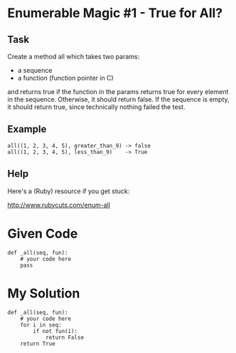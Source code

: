 # Enumerable Magic #1 - True for All?

## Task
Create a method all which takes two params:
- a sequence
- a function (function pointer in C)
  
and returns true if the function in the params returns true for every element in the sequence. Otherwise, it should return false. If the sequence is empty, it should return true, since technically nothing failed the test.

## Example
```
all((1, 2, 3, 4, 5), greater_than_9) -> false
all((1, 2, 3, 4, 5), less_than_9)    -> True
```

## Help
Here's a (Ruby) resource if you get stuck:

http://www.rubycuts.com/enum-all

# Given Code

```{python}
def _all(seq, fun): 
    # your code here
    pass
```

# My Solution

```{python}
def _all(seq, fun): 
    # your code here
    for i in seq:
        if not fun(i):
            return False
    return True
```
